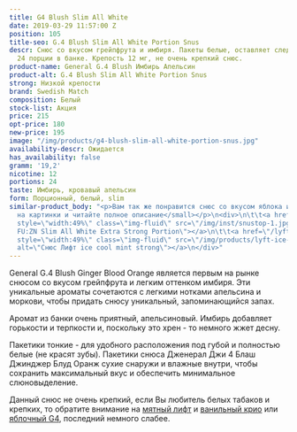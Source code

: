 ```yaml
---
title: G4 Blush Slim All White
date: 2019-03-29 11:57:00 Z
position: 105
title-seo: G.4 Blush Slim All White Portion Snus
descr: Снюс со вкусом грейпфрута и имбиря. Пакеты белые, оставляет следов на зубах.
  24 порции в банке. Крепость 12 мг, не очень крепкий снюс.
product-name: General G.4 Blush Имбирь Апельсин
product-alt: G.4 Blush Slim All White Portion Snus
strong: Низкой крепости
brand: Swedish Match
composition: Белый
stock-list: Акция
price: 215
opt-price: 180
new-price: 195
image: "/img/products/g4-blush-slim-all-white-portion-snus.jpg"
availability-descr: Ожидается
has_availability: false
gramm: '19,2'
nicotine: 12
portions: 24
taste: Имбирь, кровавый апельсин
form: Порционный, белый, slim
similar-product_body: "<p>Вам так же понравится снюс со вкусом яблока и мятой. <small>Жмите
  на картинки и читайте полное описание</small></p>\n<div>\n\t\t<a href=\"/general-g4-slim-apple-white\"><img
  style=\"width:49%\" class=\"img-fluid\" src=\"/img/inst/snustop-1.jpg\" alt=\"G.4
  FU:ZN Slim All White Extra Strong Portion\"></a>\n\t\t<a href=\"/lyft-strong-ice-cool-mint-slim-all-white\"><img
  style=\"width:49%\" class=\"img-fluid\" src=\"/img/products/lyft-ice-cool-mint/lyft-ice-cool-mint.JPG\"
  alt=\"Снюс Лифт ice cool mint strong\"></a>\n</div>"
---
```


General G.4 Blush Ginger Blood Orange является первым на рынке снюсом со вкусом грейпфрута и легким оттенком имбиря. Эти уникальные ароматы сочетаются с легкими нотками апельсина и моркови, чтобы придать снюсу уникальный, запоминающийся запах.

Аромат из банки очень приятный, апельсиновый. Имбирь добавляет горькости и терпкости и, поскольку это хрен - то немного жжет десну.

Пакетики тонкие - для удобного расположения под губой и полностью белые (не красят зубы). Пакетики снюса Дженерал Джи 4 Блаш Джинджер Блуд Оранж сухие снаружи и влажные внутри, чтобы сохранить максимальный вкус и обеспечить минимальное слюновыделение.

Данный снюс не очень крепкий, если Вы любитель белых табаков и крепких, то обратите внимание на [мятный лифт](/lyft-strong-ice-cool-mint-slim-all-white) и [ванильный крио](/g4-cryo-slim-all-white-super-strong) или [яблочный G4](/general-g4-slim-apple-white), последний немного слабее.